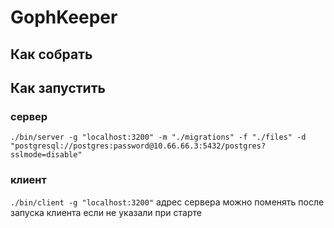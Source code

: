 # GophKeeper

## Как собрать

## Как запустить
###  сервер
`./bin/server -g "localhost:3200" -m "./migrations" -f "./files" -d "postgresql://postgres:password@10.66.66.3:5432/postgres?sslmode=disable"`
###  клиент
`./bin/client -g "localhost:3200"` 
адрес сервера можно поменять после запуска клиента если не указали при старте